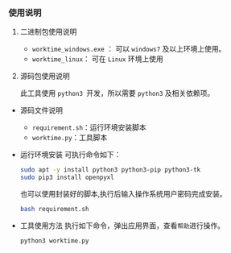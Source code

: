 ### 使用说明

1. 二进制包使用说明
   - `worktime_windows.exe` ： 可以 `windows7` 及以上环境上使用。
   - `worktime_linux`： 可在 `Linux` 环境上使用
   
2. 源码包使用说明

   此工具使用 `python3 `开发，所以需要 `python3` 及相关依赖项。
  - 源码文件说明
    - `requirement.sh`：运行环境安装脚本
    - `worktime.py`：工具脚本
  - 运行环境安装
      可执行命令如下：

    ```bash
    sudo apt -y install python3 python3-pip python3-tk
    sudo pip3 install openpyxl
    ```
    也可以使用封装好的脚本,执行后输入操作系统用户密码完成安装。
    ```bash
    bash requirement.sh
    ```
  - 工具使用方法
      执行如下命令，弹出应用界面，查看`帮助`进行操作。
    ```bash
    python3 worktime.py
    ```

  

